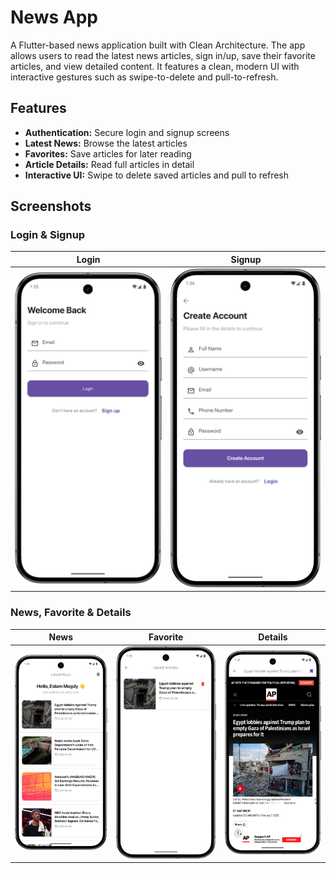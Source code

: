 # News App

A Flutter-based news application built with Clean Architecture. The app allows users to read the
latest news articles, sign in/up, save their favorite articles, and view detailed content. It
features a clean, modern UI with interactive gestures such as swipe-to-delete and pull-to-refresh.

## Features

- **Authentication:** Secure login and signup screens
- **Latest News:** Browse the latest articles
- **Favorites:** Save articles for later reading
- **Article Details:** Read full articles in detail
- **Interactive UI:** Swipe to delete saved articles and pull to refresh

## Screenshots

### Login & Signup

|                  Login                   |                  Signup                   |
|:----------------------------------------:|:-----------------------------------------:|
| ![Login](Screenshot_20250208_013600.png) | ![Signup](Screenshot_20250208_013616.png) |

### News, Favorite & Details

|                  News                   |                  Favorite                   |                  Details                   |
|:---------------------------------------:|:-------------------------------------------:|:------------------------------------------:|
| ![News](Screenshot_20250208_012023.png) | ![Favorite](Screenshot_20250208_013513.png) | ![Details](Screenshot_20250208_013433.png) |

